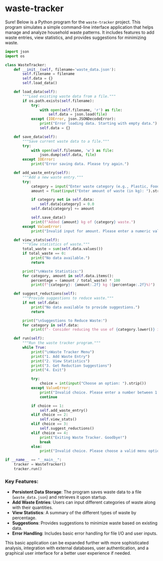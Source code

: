# waste-tracker

Sure! Below is a Python program for the `waste-tracker` project. This program simulates a simple command-line interface application that helps manage and analyze household waste patterns. It includes features to add waste entries, view statistics, and provides suggestions for minimizing waste.

```python
import json
import os

class WasteTracker:
    def __init__(self, filename='waste_data.json'):
        self.filename = filename
        self.data = {}
        self.load_data()

    def load_data(self):
        """Load existing waste data from a file."""
        if os.path.exists(self.filename):
            try:
                with open(self.filename, 'r') as file:
                    self.data = json.load(file)
            except (IOError, json.JSONDecodeError):
                print("Error loading data. Starting with empty data.")
                self.data = {}

    def save_data(self):
        """Save current waste data to a file."""
        try:
            with open(self.filename, 'w') as file:
                json.dump(self.data, file)
        except IOError:
            print("Error saving data. Please try again.")

    def add_waste_entry(self):
        """Add a new waste entry."""
        try:
            category = input("Enter waste category (e.g., Plastic, Food): ").strip()
            amount = float(input("Enter amount of waste (in kg): ").strip())

            if category not in self.data:
                self.data[category] = 0.0
            self.data[category] += amount

            self.save_data()
            print(f"Added {amount} kg of {category} waste.")
        except ValueError:
            print("Invalid input for amount. Please enter a numeric value.")

    def view_stats(self):
        """View statistics of waste."""
        total_waste = sum(self.data.values())
        if total_waste == 0:
            print("No data available.")
            return

        print("\nWaste Statistics:")
        for category, amount in self.data.items():
            percentage = (amount / total_waste) * 100
            print(f"{category}: {amount:.2f} kg ({percentage:.2f}%)")

    def suggest_reductions(self):
        """Provide suggestions to reduce waste."""
        if not self.data:
            print("No data available to provide suggestions.")
            return

        print("\nSuggestions to Reduce Waste:")
        for category in self.data:
            print(f"- Consider reducing the use of {category.lower()} items by opting for alternatives.")

    def run(self):
        """Run the waste tracker program."""
        while True:
            print("\nWaste Tracker Menu")
            print("1. Add Waste Entry")
            print("2. View Statistics")
            print("3. Get Reduction Suggestions")
            print("4. Exit")

            try:
                choice = int(input("Choose an option: ").strip())
            except ValueError:
                print("Invalid choice. Please enter a number between 1 and 4.")
                continue

            if choice == 1:
                self.add_waste_entry()
            elif choice == 2:
                self.view_stats()
            elif choice == 3:
                self.suggest_reductions()
            elif choice == 4:
                print("Exiting Waste Tracker. Goodbye!")
                break
            else:
                print("Invalid choice. Please choose a valid menu option.")

if __name__ == "__main__":
    tracker = WasteTracker()
    tracker.run()
```

### Key Features:
- **Persistent Data Storage**: The program saves waste data to a file (`waste_data.json`) and retrieves it upon startup.
- **Add Waste Entries**: Users can input different categories of waste along with their quantities.
- **View Statistics**: A summary of the different types of waste by percentage.
- **Suggestions**: Provides suggestions to minimize waste based on existing data.
- **Error Handling**: Includes basic error handling for file I/O and user inputs.

This basic application can be expanded further with more sophisticated analysis, integration with external databases, user authentication, and a graphical user interface for a better user experience if needed.